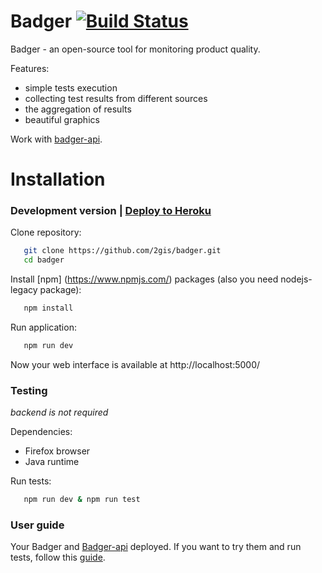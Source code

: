 # Badger [![Build Status](https://travis-ci.org/2gis/badger.svg?branch=master)](https://travis-ci.org/2gis/badger)

Badger - an open-source tool for monitoring product quality.

Features:
- simple tests execution
- collecting test results from different sources
- the aggregation of results
- beautiful graphics

Work with <a href="https://github.com/2gis/badger-api">badger-api</a>.

# Installation

### Development version | <a href="README_HEROKU.md">Deploy to Heroku</a>

Clone repository:
```bash
   git clone https://github.com/2gis/badger.git
   cd badger
```

Install [npm] (https://www.npmjs.com/) packages (also you need nodejs-legacy package):
```bash
   npm install
```

Run application:
```bash
   npm run dev
```

Now your web interface is available at http://localhost:5000/

### Testing
*backend is not required*

Dependencies:
- Firefox browser
- Java runtime

Run tests:
```bash
   npm run dev & npm run test
```

### User guide
Your Badger and <a href="https://github.com/2gis/badger-api">Badger-api</a> deployed.
If you want to try them and run tests, follow this <a href="README_GUIDE.md">guide</a>.

